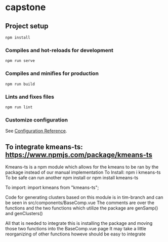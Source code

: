 # capstone

## Project setup
```
npm install
```

### Compiles and hot-reloads for development
```
npm run serve
```

### Compiles and minifies for production
```
npm run build
```

### Lints and fixes files
```
npm run lint
```

### Customize configuration
See [Configuration Reference](https://cli.vuejs.org/config/).


## To integrate kmeans-ts: https://www.npmjs.com/package/kmeans-ts
Kmeans-ts is a npm module which allows for the kmeans to be ran by the package instead of our manual implementation
To Install: npm i kmeans-ts
To be safe can run another npm install or npm install kmeans-ts

To import: import kmeans from "kmeans-ts";

Code for generating clusters based on this module is in tim-branch and can be seen in src/components/BaseComp.vue
The comments are over the functions and the two functions which utilize the package are genSamp() and genClusters()

All that is needed to integrate this is installing the package and moving those two functions into the BaseComp.vue page 
It may take a little reorganizing of other functions howeve should be easy to integrate
